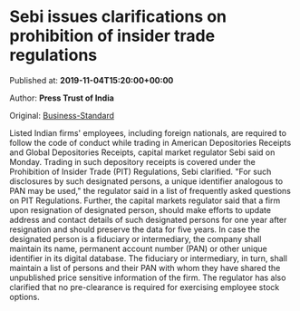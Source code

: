 
# Sebi issues clarifications on prohibition of insider trade regulations

Published at: **2019-11-04T15:20:00+00:00**

Author: **Press Trust of India**

Original: [Business-Standard](https://www.business-standard.com/article/pti-stories/sebi-issues-clarifications-on-pit-regulations-119110401479_1.html)

Listed Indian firms' employees, including foreign nationals, are required to follow the code of conduct while trading in American Depositories Receipts and Global Depositories Receipts, capital market regulator Sebi said on Monday.
Trading in such depository receipts is covered under the Prohibition of Insider Trade (PIT) Regulations, Sebi clarified.
"For such disclosures by such designated persons, a unique identifier analogous to PAN may be used," the regulator said in a list of frequently asked questions on PIT Regulations.
Further, the capital markets regulator said that a firm upon resignation of designated person, should make efforts to update address and contact details of such designated persons for one year after resignation and should preserve the data for five years.
In case the designated person is a fiduciary or intermediary, the company shall maintain its name, permanent account number (PAN) or other unique identifier in its digital database.
The fiduciary or intermediary, in turn, shall maintain a list of persons and their PAN with whom they have shared the unpublished price sensitive information of the firm.
The regulator has also clarified that no pre-clearance is required for exercising employee stock options.
